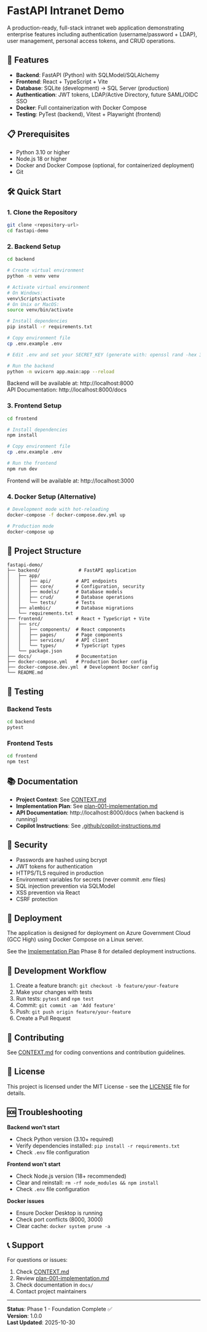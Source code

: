 # FastAPI Intranet Demo

A production-ready, full-stack intranet web application demonstrating enterprise features including authentication (username/password + LDAP), user management, personal access tokens, and CRUD operations.

## 🚀 Features

- **Backend**: FastAPI (Python) with SQLModel/SQLAlchemy
- **Frontend**: React + TypeScript + Vite
- **Database**: SQLite (development) → SQL Server (production)
- **Authentication**: JWT tokens, LDAP/Active Directory, future SAML/OIDC SSO
- **Docker**: Full containerization with Docker Compose
- **Testing**: PyTest (backend), Vitest + Playwright (frontend)

## 📋 Prerequisites

- Python 3.10 or higher
- Node.js 18 or higher
- Docker and Docker Compose (optional, for containerized deployment)
- Git

## 🛠️ Quick Start

### 1. Clone the Repository

```bash
git clone <repository-url>
cd fastapi-demo
```

### 2. Backend Setup

```bash
cd backend

# Create virtual environment
python -m venv venv

# Activate virtual environment
# On Windows:
venv\Scripts\activate
# On Unix or MacOS:
source venv/bin/activate

# Install dependencies
pip install -r requirements.txt

# Copy environment file
cp .env.example .env

# Edit .env and set your SECRET_KEY (generate with: openssl rand -hex 32)

# Run the backend
python -m uvicorn app.main:app --reload
```

Backend will be available at: http://localhost:8000  
API Documentation: http://localhost:8000/docs

### 3. Frontend Setup

```bash
cd frontend

# Install dependencies
npm install

# Copy environment file
cp .env.example .env

# Run the frontend
npm run dev
```

Frontend will be available at: http://localhost:3000

### 4. Docker Setup (Alternative)

```bash
# Development mode with hot-reloading
docker-compose -f docker-compose.dev.yml up

# Production mode
docker-compose up
```

## 📁 Project Structure

```
fastapi-demo/
├── backend/              # FastAPI application
│   ├── app/
│   │   ├── api/         # API endpoints
│   │   ├── core/        # Configuration, security
│   │   ├── models/      # Database models
│   │   ├── crud/        # Database operations
│   │   └── tests/       # Tests
│   ├── alembic/         # Database migrations
│   └── requirements.txt
├── frontend/            # React + TypeScript + Vite
│   ├── src/
│   │   ├── components/  # React components
│   │   ├── pages/       # Page components
│   │   ├── services/    # API client
│   │   └── types/       # TypeScript types
│   └── package.json
├── docs/                # Documentation
├── docker-compose.yml   # Production Docker config
├── docker-compose.dev.yml  # Development Docker config
└── README.md
```

## 🧪 Testing

### Backend Tests

```bash
cd backend
pytest
```

### Frontend Tests

```bash
cd frontend
npm test
```

## 📚 Documentation

- **Project Context**: See [CONTEXT.md](CONTEXT.md)
- **Implementation Plan**: See [plan-001-implementation.md](plan-001-implementation.md)
- **API Documentation**: http://localhost:8000/docs (when backend is running)
- **Copilot Instructions**: See [.github/copilot-instructions.md](.github/copilot-instructions.md)

## 🔐 Security

- Passwords are hashed using bcrypt
- JWT tokens for authentication
- HTTPS/TLS required in production
- Environment variables for secrets (never commit .env files)
- SQL injection prevention via SQLModel
- XSS prevention via React
- CSRF protection

## 🚢 Deployment

The application is designed for deployment on Azure Government Cloud (GCC High) using Docker Compose on a Linux server.

See the [Implementation Plan](plan-001-implementation.md) Phase 8 for detailed deployment instructions.

## 📖 Development Workflow

1. Create a feature branch: `git checkout -b feature/your-feature`
2. Make your changes with tests
3. Run tests: `pytest` and `npm test`
4. Commit: `git commit -am 'Add feature'`
5. Push: `git push origin feature/your-feature`
6. Create a Pull Request

## 🤝 Contributing

See [CONTEXT.md](CONTEXT.md) for coding conventions and contribution guidelines.

## 📄 License

This project is licensed under the MIT License - see the [LICENSE](LICENSE) file for details.

## 🆘 Troubleshooting

**Backend won't start**
- Check Python version (3.10+ required)
- Verify dependencies installed: `pip install -r requirements.txt`
- Check `.env` file configuration

**Frontend won't start**
- Check Node.js version (18+ recommended)
- Clear and reinstall: `rm -rf node_modules && npm install`
- Check `.env` file configuration

**Docker issues**
- Ensure Docker Desktop is running
- Check port conflicts (8000, 3000)
- Clear cache: `docker system prune -a`

## 📞 Support

For questions or issues:
1. Check [CONTEXT.md](CONTEXT.md)
2. Review [plan-001-implementation.md](plan-001-implementation.md)
3. Check documentation in `docs/`
4. Contact project maintainers

---

**Status**: Phase 1 - Foundation Complete ✅  
**Version**: 1.0.0  
**Last Updated**: 2025-10-30
